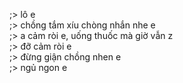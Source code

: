 ;> lô e<br>
;> chồng tắm xíu chòng nhắn nhe e<br>
;> a cảm ròi e, uống thuốc mà giờ vẫn z<br>
;> đỡ cảm ròi e<br>
;> đừng giận chồng nhen e<br>
;> ngủ ngon e
